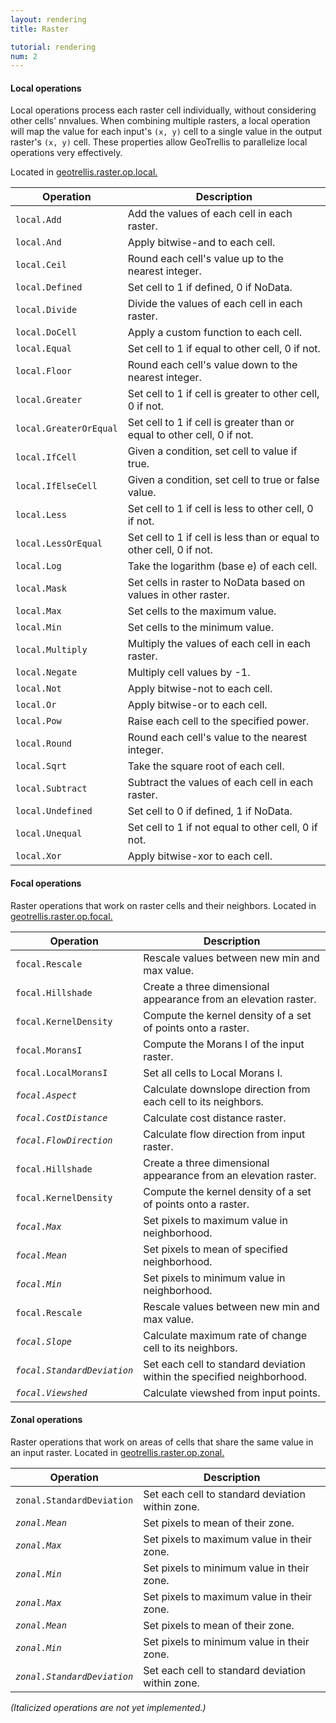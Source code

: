 ```yaml
---
layout: rendering
title: Raster

tutorial: rendering
num: 2
---
```


#### Local operations 

Local operations process each raster cell individually, without considering
other cells' nnvalues. When combining multiple rasters, a local operation will
map the value for each input's `(x, y)` cell to a single value in the output
raster's `(x, y)` cell. These properties allow GeoTrellis to parallelize local
operations very effectively.

Located in [geotrellis.raster.op.local.](http://azavea.github.com/geotrellis/latest/api/#geotrellis.raster.op.local.package)

<table class="bordered-table zebra-striped">
      <thead>
          <tr>
            <th>Operation</th>
            <th>Description</th>
          </tr>
        </thead>
        <tbody>
<tr><td><code>local.Add</code></td><td>Add the values of each cell in each raster.</td></tr>
<tr><td><code>local.And</code></td><td>Apply bitwise-and to each cell.</td></tr>
<tr><td><code>local.Ceil</code></td><td>Round each cell's value up to the nearest integer.</td></tr>
<tr><td><code>local.Defined</code></td><td>Set cell to 1 if defined, 0 if NoData.</td></tr>
<tr><td><code>local.Divide</code></td><td>Divide the values of each cell in each raster.</td></tr>
<tr><td><code>local.DoCell</code></td><td>Apply a custom function to each cell.</td></tr>
<tr><td><code>local.Equal</code></td><td>Set cell to 1 if equal to other cell, 0 if not.</td></tr>
<tr><td><code>local.Floor</code></td><td>Round each cell's value down to the nearest integer.</td></tr>
<tr><td><code>local.Greater</code></td><td>Set cell to 1 if cell is greater to other cell, 0 if not.</td></tr>
<tr><td><code>local.GreaterOrEqual</code></td><td>Set cell to 1 if cell is greater than or equal to other cell, 0 if not.</td></tr>
<tr><td><code>local.IfCell</code></td><td>Given a condition, set cell to value if true.</td></tr>
<tr><td><code>local.IfElseCell</code></td><td>Given a condition, set cell to true or false value.</td></tr>
<tr><td><code>local.Less</code></td><td>Set cell to 1 if cell is less to other cell, 0 if not.</td></tr>
<tr><td><code>local.LessOrEqual</code></td><td>Set cell to 1 if cell is less than or equal to other cell, 0 if not.</td></tr>
<tr><td><code>local.Log</code></td><td>Take the logarithm (base e) of each cell.</td></tr>
<tr><td><code>local.Mask</code></td><td>Set cells in raster to NoData based on values in other raster.</td></tr>
<tr><td><code>local.Max</code></td><td>Set cells to the maximum value.</td></tr>
<tr><td><code>local.Min</code></td><td>Set cells to the minimum value.</td></tr>
<tr><td><code>local.Multiply</code></td><td>Multiply the values of each cell in each raster.</td></tr>
<tr><td><code>local.Negate</code></td><td>Multiply cell values by -1.</td></tr>
<tr><td><code>local.Not</code></td><td>Apply bitwise-not to each cell.</td></tr>
<tr><td><code>local.Or</code></td><td>Apply bitwise-or to each cell.</td></tr>
<tr><td><code>local.Pow</code></td><td>Raise each cell to the specified power.</td></tr>
<tr><td><code>local.Round</code></td><td>Round each cell's value to the nearest integer.</td></tr>
<tr><td><code>local.Sqrt</code></td><td>Take the square root of each cell.</td></tr>
<tr><td><code>local.Subtract</code></td><td>Subtract the values of each cell in each raster.</td></tr>
<tr><td><code>local.Undefined</code></td><td>Set cell to 0 if defined, 1 if NoData.</td></tr>
<tr><td><code>local.Unequal</code></td><td>Set cell to 1 if not equal to other cell, 0 if not.</td></tr>
<tr><td><code>local.Xor</code></td><td>Apply bitwise-xor to each cell.</td></tr>
</tbody>
</table>

#### Focal operations
Raster operations that work on raster cells and their neighbors. Located in [geotrellis.raster.op.focal.](http://azavea.github.com/geotrellis/latest/api/#geotrellis.raster.op.focal.package)

<table class="bordered-table zebra-striped">
      <thead>
          <tr>
            <th>Operation</th>
            <th>Description</th>
          </tr>
        </thead>
        <tbody>

<tr><td><code>focal.Rescale</code></td><td>Rescale values between new min and max value.</td></tr>
<tr><td><code>focal.Hillshade</code></td><td>Create a three dimensional appearance from an elevation raster.</td></tr>
<tr><td><code>focal.KernelDensity</code></td><td>Compute the kernel density of a set of points onto a raster.</td></tr>
<tr><td><code>focal.MoransI</code></td><td>Compute the Morans I of the input raster.</td></tr>
<tr><td><code>focal.LocalMoransI</code></td><td>Set all cells to Local Morans I.</td></tr>
<tr><td><code><i>focal.Aspect</i></code></td><td>Calculate downslope direction from each cell to its neighbors.</td></tr>
<tr><td><code><i>focal.CostDistance</i></code></td><td>Calculate cost distance raster.</td></tr>
<tr><td><code><i>focal.FlowDirection</i></code></td><td>Calculate flow direction from input raster.</td></tr>
<tr><td><code>focal.Hillshade</code></td><td>Create a three dimensional appearance from an elevation raster.</td></tr>
<tr><td><code>focal.KernelDensity</code></td><td>Compute the kernel density of a set of points onto a raster.</td></tr>
<tr><td><code><i>focal.Max</i></code></td><td>Set pixels to maximum value in neighborhood.</td></tr>
<tr><td><code><i>focal.Mean</i></code></td><td>Set pixels to mean of specified neighborhood.</td></tr>
<tr><td><code><i>focal.Min</i></code></td><td>Set pixels to minimum value in neighborhood.</td></tr>
<tr><td><code>focal.Rescale</code></td><td>Rescale values between new min and max value.</td></tr>
<tr><td><code><i>focal.Slope</i></code></td><td>Calculate maximum rate of change cell to its neighbors.</td></tr>
<tr><td><code><i>focal.StandardDeviation</i></code></td><td>Set each cell to standard deviation within the specified neighborhood.</td></tr>
<tr><td><code><i>focal.Viewshed</i></code></td><td>Calculate viewshed from input points.</td></tr>
</tbody>
</table>


#### Zonal operations
Raster operations that work on areas of cells that share the same value in an input raster. Located in [geotrellis.raster.op.zonal.](http://azavea.github.com/geotrellis/latest/api/#geotrellis.raster.op.zonal.package)

<table class="bordered-table zebra-striped">
      <thead>
          <tr>
            <th>Operation</th>
            <th>Description</th>
          </tr>
        </thead>
        <tbody>

<tr><td><code>zonal.StandardDeviation</code></td><td>Set each cell to standard deviation within zone.</td></tr>
<tr><td><code><i>zonal.Mean</i></code></td><td>Set pixels to mean of their zone.</td></tr>
<tr><td><code><i>zonal.Max</i></code></td><td>Set pixels to maximum value in their zone.</td></tr>
<tr><td><code><i>zonal.Min</i></code></td><td>Set pixels to minimum value in their zone.</td></tr>
<tr><td><code><i>zonal.Max</i></code></td><td>Set pixels to maximum value in their zone.</td></tr>
<tr><td><code><i>zonal.Mean</i></code></td><td>Set pixels to mean of their zone.</td></tr>
<tr><td><code><i>zonal.Min</i></code></td><td>Set pixels to minimum value in their zone.</td></tr>
<tr><td><code><i>zonal.StandardDeviation</i></code></td><td>Set each cell to standard deviation within zone.</td></tr>
</tbody>
</table>

<i>(Italicized operations are not yet implemented.)</i>
